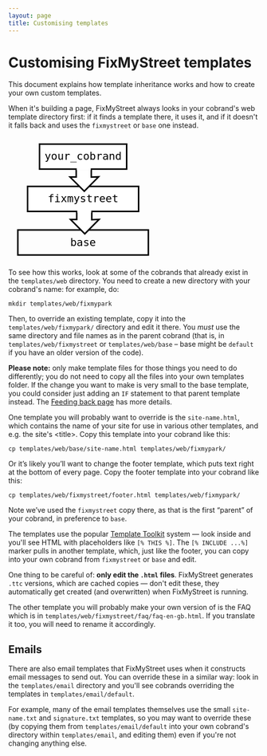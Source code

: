 ```yaml
---
layout: page
title: Customising templates
---
```


# Customising FixMyStreet templates

<p class="lead">This document explains how template inheritance works
and how to create your own custom templates.</p>

When it's building a page, FixMyStreet always looks in your cobrand's web
template directory first: if it finds a template there, it uses it, and if it
doesn't it falls back and uses the `fixmystreet` or `base` one instead.

  <svg width="300" height="250" xmlns="http://www.w3.org/2000/svg">
   <g>
    <g id="fms-template-stack">
     <g id="fms_template_base">
      <rect stroke="#000000" fill-opacity="0" id="svg_1" height="50.185915" width="262" y="187.829577" x="19" stroke-width="3" fill="#000000"/>
      <text stroke="#000000" transform="matrix(0.738028 0 0 0.738028 5.23944 6.41831)" xml:space="preserve" text-anchor="middle" font-family="Monospace" font-size="29" id="svg_2" y="288.805344" x="196.145038" stroke-width="0" fill="#000000">base</text>
     </g>
     <g id="fms-template-fixmystreet">
      <path stroke="#000000" id="svg_23" d="m137.22908,122.26178l0,44.606094l-12.435646,0l28.656044,28.656036l28.656036,-28.926376l-14.598358,0.54068l0,-45.146774l-30.278076,0.27034z" stroke-linecap="null" stroke-linejoin="null" stroke-dasharray="null" stroke-width="3" fill="#ffffff"/>
      <rect stroke="#000000" id="svg_8" height="50.185915" width="222.884508" y="100.373239" x="38.557748" stroke-width="3" fill="#ffffff"/>
      <text stroke="#000000" transform="matrix(0.738028 0 0 0.738028 5.23944 6.41831)" xml:space="preserve" text-anchor="middle" font-family="Monospace" font-size="29" id="svg_13" y="170.305344" x="196.145042" stroke-linecap="null" stroke-linejoin="null" stroke-dasharray="null" stroke-width="0" fill="#000000">fixmystreet</text>
      <rect stroke="#000000" id="svg_24" stroke-opacity="0" height="5.660965" width="28.055539" y="147.584084" x="138.357609" stroke-linecap="null" stroke-linejoin="null" stroke-dasharray="null" stroke-width="3" fill="#ffffff"/>
     </g>
     <g id="fms-template-cobrand">
      <path stroke="#000000" id="svg_18" d="m136.165344,36.887947l0,44.606102l-12.435638,0l28.656036,28.656036l28.656052,-28.926376l-14.598373,0.54068l0,-45.146778l-30.278076,0.270336z" stroke-linecap="null" stroke-linejoin="null" stroke-dasharray="null" stroke-width="3" fill="#ffffff"/>
      <rect stroke="#000000" id="svg_11" height="50.185915" width="174.91267" y="15.5" x="62.543663" stroke-width="3" fill="#ffffff"/>
      <text stroke="#000000" transform="matrix(0.738028 0 0 0.738028 5.23944 6.41831)" xml:space="preserve" text-anchor="middle" font-family="Monospace" font-size="29" id="svg_14" y="55.305344" x="196.145046" stroke-linecap="null" stroke-linejoin="null" stroke-dasharray="null" stroke-width="0" fill="#000000">your_cobrand</text>
      <rect stroke="#000000" stroke-opacity="0" id="svg_19" height="5.660965" width="28.055539" y="62.210247" x="137.293877" stroke-linecap="null" stroke-linejoin="null" stroke-dasharray="null" stroke-width="3" fill="#ffffff"/>
     </g>
    </g>
   </g>
  </svg>

To see how this works, look at some of the cobrands that already exist in the
`templates/web` directory. You need to create a new directory with your
cobrand's name: for example, do:

    mkdir templates/web/fixmypark

Then, to override an existing template, copy it into the
`templates/web/fixmypark/` directory and edit it there. You *must* use the
same directory and file names as in the parent cobrand (that is, in
`templates/web/fixmystreet` or `templates/web/base` – base might be `default` if
you have an older version of the code).

<div class="attention-box">
    <strong>Please note:</strong> only make template files for those things you
    need to do differently; you do not need to copy all the files into your own
    templates folder. If the change you want to make is very small to the
    base template, you could consider just adding an <code>IF</code>
    statement to that parent template instead. The
    <a href="/feeding-back/">Feeding back page</a> has more details.
</div>

One template you will probably want to override is the `site-name.html`, which
contains the name of your site for use in various other templates, and e.g. the
site's &lt;title&gt;. Copy this template into your cobrand like this:

    cp templates/web/base/site-name.html templates/web/fixmypark/

Or it’s likely you’ll want to change the footer template, which puts text right
at the bottom of every page. Copy the footer template into your cobrand like
this:

    cp templates/web/fixmystreet/footer.html templates/web/fixmypark/

<div class="attention-box helpful-hint">
Note we’ve used the <code>fixmystreet</code> copy there, as that is the first
“parent” of your cobrand, in preference to <code>base</code>.
</div>

The templates use the popular <a
href="http://www.template-toolkit.org">Template Toolkit</a> system &mdash; look
inside and you'll see HTML with placeholders like `[% THIS %]`. The `[% INCLUDE
...%]` marker pulls in another template, which, just like the footer, you can
copy into your own cobrand from `fixmystreet` or `base` and edit.

<div class="attention-box warning">
    One thing to be careful of: <strong>only edit the <code>.html</code> files</strong>. FixMyStreet
    generates <code>.ttc</code> versions, which are cached copies &mdash; don't edit these, they
    automatically get created (and overwritten) when FixMyStreet is running.
</div>

The other template you will probably make your own version of is the FAQ which
is in `templates/web/fixmystreet/faq/faq-en-gb.html`. If you translate it too,
you will need to rename it accordingly.

## Emails

There are also email templates that FixMyStreet uses when it constructs email
messages to send out. You can override these in a similar way: look in the
`templates/email` directory and you'll see cobrands overriding the templates in
`templates/email/default`.

For example, many of the email templates themselves use the small
`site-name.txt` and `signature.txt` templates, so you may want to override
these (by copying them from `templates/email/default` into your own cobrand's
directory within `templates/email`, and editing them) even if you're not
changing anything else.

